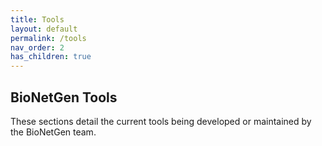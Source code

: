 ```yaml
---
title: Tools
layout: default
permalink: /tools
nav_order: 2
has_children: true
---
```


## BioNetGen Tools
These sections detail the current tools being developed or maintained by the BioNetGen team.